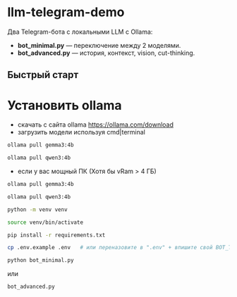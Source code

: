 # llm-telegram-demo

Два Telegram-бота с локальными LLM с Ollama:
* **bot_minimal.py** — переключение между 2 моделями.
* **bot_advanced.py** — история, контекст, vision, cut-thinking.

## Быстрый старт

# Установить ollama
* скачать с сайта ollama https://ollama.com/download
* загрузить модели используя cmd|terminal

```bash
ollama pull gemma3:4b
```
```bash
ollama pull qwen3:4b
```
* если у вас мощный ПК (Хотя бы vRam > 4 ГБ)

```bash
ollama pull gemma3:4b
```
```bash
ollama pull qwen3:4b
```

```bash
python -m venv venv
```
```bash
source venv/bin/activate
```
```bash
pip install -r requirements.txt
```
```bash
cp .env.example .env   # или переназовите в ".env" + впишите свой BOT_TOKEN
```
```bash
python bot_minimal.py
```
или
```bash
bot_advanced.py
```